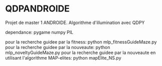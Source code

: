 # QDPANDROIDE
Projet de master 1 ANDROIDE. Algorithme d'illumination avec QDPY

dependance:    pygame
               numpy
               PIL

pour la recherche guidee par la fitness:      python mlp_fitnessGuideMaze.py
pour la recherche guidee par la nouveaute:    python mlp_noveltyGuideMaze.py
pour la recherche guidee par la nouveaute en utilisant l'algorithme MAP-elites:      python mapElite_NS.py
